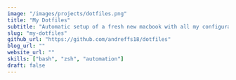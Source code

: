 ```yaml
---
image: "/images/projects/dotfiles.png"
title: "My Dotfiles"
subtitle: "Automatic setup of a fresh new macbook with all my configurations."
slug: "my-dotfiles"
github_url: "https://github.com/andreffs18/dotfiles"
blog_url: ""
website_url: ""
skills: ["bash", "zsh", "automation"]
draft: false
---
```

